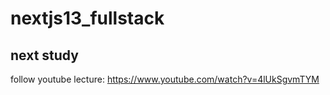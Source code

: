 # nextjs13_fullstack
## next study
follow youtube lecture:  https://www.youtube.com/watch?v=4lUkSgvmTYM
